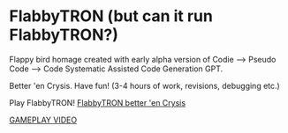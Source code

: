 # FlabbyTRON (but can it run FlabbyTRON?)
Flappy bird homage created with early alpha version of Codie --> Pseudo Code --> Code Systematic Assisted Code Generation GPT. 

Better 'en Crysis. Have fun! (3-4 hours of work, revisions, debugging etc.)

Play FlabbyTRON! 
[FlabbyTRON better 'en Crysis](https://pgleamy.github.io/FlabbyTRON/)

[GAMEPLAY VIDEO](FlabbyTRON-gameplay.mp4)
